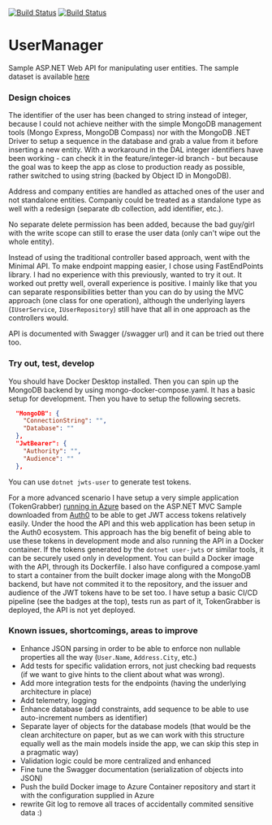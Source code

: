 [![Build Status](https://nrglabz.visualstudio.com/UserManager/_apis/build/status%2FUserManager%20API?branchName=main)](https://nrglabz.visualstudio.com/UserManager/_build/latest?definitionId=20&branchName=main)
[![Build Status](https://nrglabz.visualstudio.com/UserManager/_apis/build/status%2FTokenGrabber%20webapp?branchName=main)](https://nrglabz.visualstudio.com/UserManager/_build/latest?definitionId=21&branchName=main)

# UserManager

Sample ASP.NET Web API for manipulating user entities. The sample dataset is available [here](https://jsonplaceholder.typicode.com/users)

### Design choices

The identifier of the user has been changed to string instead of integer, because I could not achieve neither with the simple MongoDB management tools (Mongo Express, MongoDB Compass) nor with the MongoDB .NET Driver to setup a sequence in the database and grab a value from it before inserting a new entity. With a workaround in the DAL integer identifiers have been working - can check it in the feature/integer-id branch - but because the goal was to keep the app as close to production ready as possible, rather switched to using string (backed by Object ID in MongoDB).

Address and company entities are handled as attached ones of the user and not standalone entities. Companiy could be treated as a standalone type as well with a redesign (separate db collection, add identifier, etc.).

No separate delete permission has been added, because the bad guy/girl with the write scope can still to erase the user data (only can't wipe out the whole entity).

Instead of using the traditional controller based approach, went with the Minimal API. To make endpoint mapping easier, I chose using FastEndPoints library. I had no experience with this previously, wanted to try it out. It worked out pretty well, overall experience is positive. I mainly like that you can separate responsibilities better than you can do by using the MVC approach (one class for one operation), although the underlying layers (`IUserService`, `IUserRepository`) still have that all in one approach as the controllers would.

API is documented with Swagger (/swagger url) and it can be tried out there too.

### Try out, test, develop

You should have Docker Desktop installed. Then you can spin up the MongoDB backend by using mongo-docker-compose.yaml. It has a basic setup for development.
Then you have to setup the following secrets.
```json
  "MongoDB": {
    "ConnectionString": "",
    "Database": ""
  },
  "JwtBearer": {
    "Authority": "",
    "Audience": ""
  },
```
You can use `dotnet jwts-user` to generate test tokens.

For a more advanced scenario I have setup a very simple application (TokenGrabber) [running in Azure](https://tokengrabber.azurewebsites.net) based on the ASP.NET MVC Sample downloaded from [Auth0](https://www.auth0.com) to be able to get JWT access tokens relatively easily. Under the hood the API and this web application has been setup in the Auth0 ecosystem. This approach has the big benefit of being able to use these tokens in development mode and also running the API in a Docker container. If the tokens generated by the `dotnet user-jwts` or similar tools, it can be securely used only in development.
You can build a Docker image with the API, through its Dockerfile. I also have configured a compose.yaml to start a container from the built docker image along with the MongoDB backend, but have not commited it to the repository, and the issuer and audience of the JWT tokens have to be set too. I have setup a basic CI/CD pipeline (see the badges at the top), tests run as part of it, TokenGrabber is deployed, the API is not yet deployed.

### Known issues, shortcomings, areas to improve
- Enhance JSON parsing in order to be able to enforce non nullable properties all the way (`User.Name`, `Address.City`, etc.)
- Add tests for specific validation errors, not just checking bad requests (if we want to give hints to the client about what was wrong).
- Add more integration tests for the endpoints (having the underlying architecture in place)
- Add telemetry, logging
- Enhance database (add constraints, add sequence to be able to use auto-increment numbers as identifier)
- Separate layer of objects for the database models (that would be the clean architecture on paper, but as we can work with this structure equally well as the main models inside the app, we can skip this step in a pragmatic way)
- Validation logic could be more centralized and enhanced
- Fine tune the Swagger documentation (serialization of objects into JSON)
- Push the build Docker image to Azure Container repository and start it with the configuration supplied in Azure
- rewrite Git log to remove all traces of accidentally commited sensitive data :)